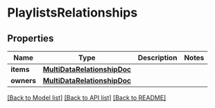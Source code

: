 # PlaylistsRelationships

## Properties
Name | Type | Description | Notes
------------ | ------------- | ------------- | -------------
**items** | [**MultiDataRelationshipDoc**](MultiDataRelationshipDoc.md) |  | 
**owners** | [**MultiDataRelationshipDoc**](MultiDataRelationshipDoc.md) |  | 

[[Back to Model list]](../README.md#documentation-for-models) [[Back to API list]](../README.md#documentation-for-api-endpoints) [[Back to README]](../README.md)


